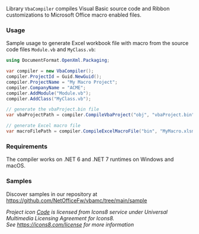 Library `VbaCompiler` compiles Visual Basic source code and Ribbon customizations to Microsoft Office macro enabled files.

### Usage

Sample usage to generate Excel workbook file with macro
from the source code files `Module.vb` and `MyClass.vb`:

```csharp
using DocumentFormat.OpenXml.Packaging;

var compiler = new VbaCompiler();
compiler.ProjectId = Guid.NewGuid();
compiler.ProjectName = "My Macro Project";
compiler.CompanyName = "ACME";
compiler.AddModule("Module.vb");
compiler.AddClass("MyClass.vb");

// generate the vbaProject.bin file
var vbaProjectPath = compiler.CompileVbaProject("obj", "vbaProject.bin");

// generate Excel macro file
var macroFilePath = compiler.CompileExcelMacroFile("bin", "MyMacro.xlsm", vbaProjectPath, SpreadsheetDocumentType.MacroEnabledWorkbook);
```

### Requirements

The compiler works on .NET 6 and .NET 7 runtimes on Windows and macOS.

### Samples

Discover samples in our repository at <https://github.com/NetOfficeFw/vbamc/tree/main/sample>


_Project icon [Code][1] is licensed from Icons8 service under Universal Multimedia Licensing Agreement for Icons8._  
_See <https://icons8.com/license> for more information_

[1]: https://icons8.com/icon/43988/code
